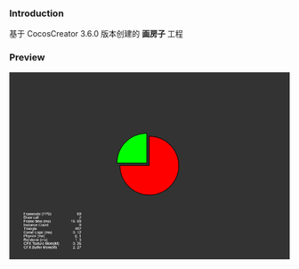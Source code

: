 ### Introduction

基于 CocosCreator 3.6.0 版本创建的 **画房子** 工程

### Preview
![image](../../../image/202203/2022030401.png)